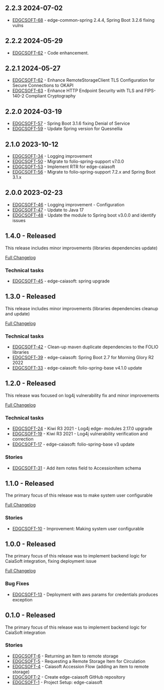 ## 2.2.3 2024-07-02

* [EDGCSOFT-68](https://issues.folio.org/browse/EDGCSOFT-68) - edge-common-spring 2.4.4, Spring Boot 3.2.6 fixing vulns


## 2.2.2 2024-05-29

* [EDGCSOFT-62](https://issues.folio.org/browse/EDGCSOFT-62) - Code enhancement.

## 2.2.1 2024-05-27

* [EDGCSOFT-62](https://issues.folio.org/browse/EDGCSOFT-62) - Enhance RemoteStorageClient TLS Configuration for Secure Connections to OKAPI
* [EDGCSOFT-63](https://issues.folio.org/browse/EDGCSOFT-63) - Enhance HTTP Endpoint Security with TLS and FIPS-140-2 Compliant Cryptography

## 2.2.0 2024-03-19

* [EDGCSOFT-57](https://issues.folio.org/browse/EDGCSOFT-57) - Spring Boot 3.1.6 fixing Denial of Service
* [EDGCSOFT-59](https://issues.folio.org/browse/EDGCSOFT-59) - Update Spring version for Quesnellia

## 2.1.0 2023-10-12

* [EDGCSOFT-34](https://issues.folio.org/browse/EDGCSOFT-34) - Logging improvement
* [EDGCSOFT-50](https://issues.folio.org/browse/EDGCSOFT-50) - Migrate to folio-spring-support v7.0.0
* [EDGCSOFT-53](https://issues.folio.org/browse/EDGCSOFT-53) - Implement RTR for edge-caiasoft
* [EDGCSOFT-56](https://issues.folio.org/browse/EDGCSOFT-56) - Migrate to folio-spring-support 7.2.x and Spring Boot 3.1.x

## 2.0.0 2023-02-23

* [EDGCSOFT-46](https://issues.folio.org/browse/EDGCSOFT-46) - Logging improvement - Configuration
* [EDGCSOFT-47](https://issues.folio.org/browse/EDGCSOFT-47) - Update to Java 17
* [EDGCSOFT-48](https://issues.folio.org/browse/EDGCSOFT-48) - Update the module to Spring boot v3.0.0 and identify issues


## 1.4.0 - Released

This release includes minor improvements (libraries dependencies update)

[Full Changelog](https://github.com/folio-org/edge-caiasoft/compare/v1.3.0...v1.4.0)

### Technical tasks
* [EDGCSOFT-45](https://issues.folio.org/browse/EDGCSOFT-45) - edge-caiasoft: spring upgrade

## 1.3.0 - Released

This release includes minor improvements (libraries dependencies cleanup and update)

[Full Changelog](https://github.com/folio-org/edge-caiasoft/compare/v1.2.0...v1.3.0)

### Technical tasks
* [EDGCSOFT-42](https://issues.folio.org/browse/EDGCSOFT-42) - Clean-up maven duplicate dependencies to the FOLIO libraries
* [EDGCSOFT-39](https://issues.folio.org/browse/EDGCSOFT-39) - edge-caiasoft: Spring Boot 2.7 for Morning Glory R2 2022
* [EDGCSOFT-33](https://issues.folio.org/browse/EDGCSOFT-33) - edge-caiasoft: folio-spring-base v4.1.0 update

## 1.2.0 - Released

This release was focused on log4j vulnerability fix and minor improvements

[Full Changelog](https://github.com/folio-org/edge-caiasoft/compare/v1.1.0...v1.2.0)

### Technical tasks
* [EDGCSOFT-24](https://issues.folio.org/browse/EDGCSOFT-24) - Kiwi R3 2021 - Log4j edge- modules 2.17.0 upgrade
* [EDGCSOFT-19](https://issues.folio.org/browse/EDGCSOFT-19) - Kiwi R3 2021 - Log4j vulnerability verification and correction
* [EDGCSOFT-17](https://issues.folio.org/browse/EDGCSOFT-17) - edge-caiasoft: folio-spring-base v3 update

### Stories
* [EDGCSOFT-31](https://issues.folio.org/browse/EDGCSOFT-31) - Add item notes field to AccessionItem schema

## 1.1.0 - Released

The primary focus of this release was to make system user configurable

[Full Changelog](https://github.com/folio-org/edge-caiasoft/compare/v1.0.0...v1.1.0)

### Stories
* [EDGCSOFT-10](https://issues.folio.org/browse/EDGCSOFT-10) - Improvement: Making system user configurable

## 1.0.0 - Released

The primary focus of this release was to implement backend logic for CaiaSoft integration, fixing deployment issue

[Full Changelog](https://github.com/folio-org/edge-caiasoft/compare/v0.1.0...v1.0.0)

### Bug Fixes
* [EDGCSOFT-13](https://issues.folio.org/browse/EDGCSOFT-13) - Deployment with aws params for credentials produces exception

## 0.1.0 - Released

The primary focus of this release was to implement backend logic for CaiaSoft integration

### Stories
* [EDGCSOFT-6](https://issues.folio.org/browse/EDGCSOFT-6) - Returning an Item to remote storage
* [EDGCSOFT-5](https://issues.folio.org/browse/EDGCSOFT-5) - Requesting a Remote Storage Item for Circulation
* [EDGCSOFT-4](https://issues.folio.org/browse/EDGCSOFT-4) - Caiasoft Accession Flow (adding an item to remote storage)
* [EDGCSOFT-2](https://issues.folio.org/browse/EDGCSOFT-2) - Create edge-caiasoft GitHub repository
* [EDGCSOFT-1](https://issues.folio.org/browse/EDGCSOFT-1) - Project Setup: edge-caiasoft
